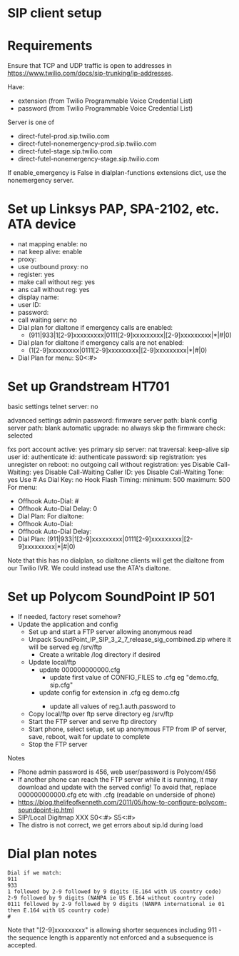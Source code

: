 # SIP client setup

# Requirements

Ensure that TCP and UDP traffic is open to addresses in https://www.twilio.com/docs/sip-trunking/ip-addresses.

Have:
- extension (from Twilio Programmable Voice Credential List)
- password (from Twilio Programmable Voice Credential List)

Server is one of
- direct-futel-prod.sip.twilio.com
- direct-futel-nonemergency-prod.sip.twilio.com
- direct-futel-stage.sip.twilio.com
- direct-futel-nonemergency-stage.sip.twilio.com

If enable_emergency is False in dialplan-functions extensions dict, use the nonemergency server.

# Set up Linksys PAP, SPA-2102, etc. ATA device

- nat mapping enable: no
- nat keep alive: enable
- proxy: <server>
- use outbound proxy: no
- register: yes
- make call without reg: yes
- ans call without reg: yes
- display name: <extension>
- user ID: <extension>
- password: <password>
- call waiting serv: no
- Dial plan for dialtone if emergency calls are enabled:
  - (911|933|1[2-9]xxxxxxxxx|0111[2-9]xxxxxxxxx|[2-9]xxxxxxxxx|*|#|0)
- Dial plan for dialtone if emergency calls are not enabled:
  - (1[2-9]xxxxxxxxx|0111[2-9]xxxxxxxxx|[2-9]xxxxxxxxx|*|#|0)
- Dial Plan for menu:
  S0<:#>

# Set up Grandstream HT701

basic settings
telnet server: no

advanced settings
admin password:
firmware server path: blank
config server path: blank
automatic upgrade: no
always skip the firmware check: selected

fxs port
account active: yes
primary sip server: <server>
nat traversal: keep-alive
sip user id: <extension>
authenticate id: <extension>
authenticate password: <password>
sip registration: yes
unregister on reboot: no
outgoing call without registration: yes
Disable Call-Waiting: yes
Disable Call-Waiting Caller ID: yes
Disable Call-Waiting Tone: yes
Use # As Dial Key: no
Hook Flash Timing: minimum: 500 maximum: 500
For menu:
- Offhook Auto-Dial: #
- Offhook Auto-Dial Delay: 0
- Dial Plan: <empty>
For dialtone:
- Offhook Auto-Dial:
- Offhook Auto-Dial Delay:
- Dial Plan: (911|933|1[2-9]xxxxxxxxx|0111[2-9]xxxxxxxxx|[2-9]xxxxxxxxx|*|#|0)

Note that this has no dialplan, so dialtone clients will get the dialtone from our Twilio IVR. We could instead use the ATA's dialtone.

# Set up Polycom SoundPoint IP 501

- If needed, factory reset somehow?
- Update the application and config
  - Set up and start a FTP server allowing anonymous read
  - Unpack SoundPoint_IP_SIP_3_2_7_release_sig_combined.zip where it will be served eg /srv/ftp
    - Create a writable /log directory if desired
  - Update local/ftp
    - update 000000000000.cfg
      - update first value of CONFIG_FILES to <extensions>.cfg eg "demo.cfg, sip.cfg"
    - update config for extension in <extensions>.cfg eg demo.cfg
      - update all values of reg.1.auth.password to <password>
  - Copy local/ftp over ftp serve directory eg /srv/ftp  
  - Start the FTP server and serve ftp directory
  - Start phone, select setup, set up anonymous FTP from IP of server, save, reboot, wait for update to complete
  - Stop the FTP server

Notes
- Phone admin password is 456, web user/password is Polycom/456
- If another phone can reach the FTP server while it is running, it may download and update with the served config! To avoid that, replace 000000000000.cfg etc with <mac>.cfg (readable on underside of phone)
- https://blog.thelifeofkenneth.com/2011/05/how-to-configure-polycom-soundpoint-ip.html
- SIP/Local Digitmap XXX S0<:#> S5<:#>
- The distro is not correct, we get errors about sip.ld during load

# Dial plan notes

    Dial if we match:
    911
    933
    1 followed by 2-9 followed by 9 digits (E.164 with US country code)
    2-9 followed by 9 digits (NANPA ie US E.164 without country code)
    0111 followed by 2-9 followed by 9 digits (NANPA international ie 01 then E.164 with US country code)
    #

Note that "[2-9]xxxxxxxxx" is allowing shorter sequences including 911 - the sequence length is apparently not enforced and a subsequence is accepted.
